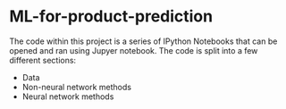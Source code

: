 # ML-for-product-prediction
The code within this project is a series of IPython Notebooks that can be opened and ran using Jupyer notebook.
The code is split into a few different sections:
  - Data
  - Non-neural network methods
  - Neural network methods

 
